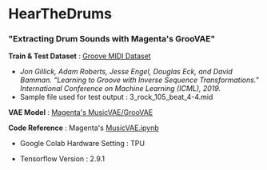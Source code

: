 # HearTheDrums
### "Extracting Drum Sounds with Magenta's GrooVAE"

**Train & Test Dataset** : [Groove MIDI Dataset](https://magenta.tensorflow.org/datasets/groove)
 -  *Jon Gillick, Adam Roberts, Jesse Engel, Douglas Eck, and David Bamman. "Learning to Groove with Inverse Sequence Transformations." International Conference on Machine Learning (ICML), 2019.*
 -  Sample file used for test output :  3_rock_105_beat_4-4.mid

**VAE Model** : [Magenta's MusicVAE/GrooVAE](https://github.com/magenta/magenta/tree/main/magenta/models/music_vae)

**Code Reference** : Magenta's [MusicVAE.ipynb](https://colab.research.google.com/github/magenta/magenta-demos/blob/master/colab-notebooks/MusicVAE.ipynb)

- Google Colab Hardware Setting : TPU

- Tensorflow Version : 2.9.1

